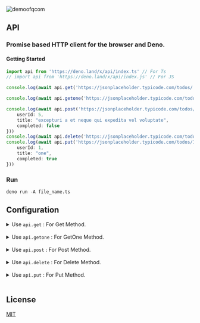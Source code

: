 ![demoofqcom](https://unpkg.com/@qcom.io/qcom@1.0.36/qcom.png)
## API  

### Promise based HTTP client for the browser and Deno.

#### Getting Started

```ts
import api from 'https://deno.land/x/api/index.ts' // For Ts
// import api from 'https://deno.land/x/api/index.js' // For JS

console.log(await api.get('https://jsonplaceholder.typicode.com/todos/'))

console.log(await api.getone('https://jsonplaceholder.typicode.com/todos/',1))

console.log(await api.post('https://jsonplaceholder.typicode.com/todos/',{
    userId: 5,
    title: "excepturi a et neque qui expedita vel voluptate",
    completed: false
}))
console.log(await api.delete('https://jsonplaceholder.typicode.com/todos/1'))
console.log(await api.put('https://jsonplaceholder.typicode.com/todos/1',{
    userId: 1,
    title: "one",
    completed: true
}))

```

### Run
```
deno run -A file_name.ts
```

## Configuration


<details>
<summary>Use <code>api.get</code> : For Get Method. </summary>
<pre><code>
console.log(await api.get('https://jsonplaceholder.typicode.com/todos/'))
</code></pre>
</details>
<br>



<details>
<summary>Use <code>api.getone</code> : For GetOne Method. </summary>
<pre><code>
console.log(await api.getone('https://jsonplaceholder.typicode.com/todos/',1))
</code></pre>
</details>
<br>

<details>
<summary>Use <code>api.post</code> : For Post Method. </summary>
<pre><code>
console.log(await api.post('https://jsonplaceholder.typicode.com/todos/',{
    userId: 5,
    title: "excepturi a et neque qui expedita vel voluptate",
    completed: false
}))
</code></pre>
</details>
<br>

<details>
<summary>Use <code>api.delete</code> : For Delete Method. </summary>
<pre><code>
console.log(await api.delete('https://jsonplaceholder.typicode.com/todos/1'))

</code></pre>
</details>
<br>

<details>
<summary>Use <code>api.put</code> : For Put Method. </summary>
<pre><code>
console.log(await api.put('https://jsonplaceholder.typicode.com/todos/1',{
    userId: 1,
    title: "one",
    completed: true
}))
</code></pre>
</details>
<br>

## License

[MIT](LICENSE)